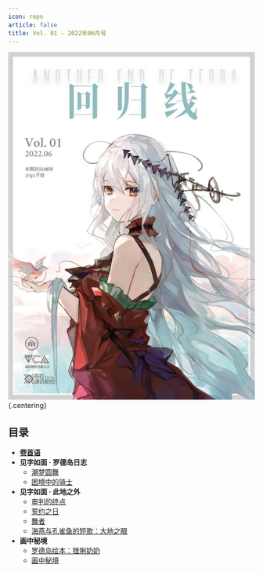 ```yaml
---
icon: repo
article: false
title: Vol. 01 - 2022年06月号
---
```


![](./cover.jpg) {.centering}

## 目录

- [**卷首语**](intro)
- **见字如面 · 罗德岛日志**
  - [潮梦圆舞](article1)
  - [困境中的骑士](article2)
- **见字如面 · 此地之外**
  - [审判的终点](article3)
  - [誓约之日](article4)
  - [舞者](article5)
  - [海燕与孔雀鱼的短歌：大地之眼](article6)
- **画中秘境**
  - [罗德岛绘本：猞猁奶奶](comic1)
  - [画中秘境](paintings)